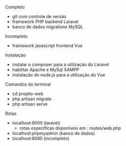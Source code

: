 Completo
- git com controle de versão
- framework PHP backend Laravel
- banco de dados migrations MySQL

Incompleto
- framework javascript frontend Vue

Instalação
- instalar o composer para a utilização do Laravel
- habilitar Apache e MySql XAMPP
- instalação do node.js para a utilização do Vue

Comandos do terminal
- cd projeto-web
- php artisan migrate
- php artisan serve

Rotas
- localhost:8000 (laravel)
    - rotas específicas disponíveis em : routes/web.php
- localhost:phpmyadmin (banco de dados)
- localhost:8080 (incompleto)
